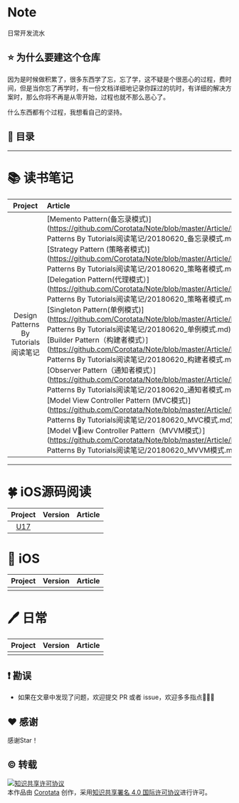 # Note
日常开发流水

## ⭐️ 为什么要建这个仓库

因为是时候做积累了，很多东西学了忘，忘了学，这不疑是个很恶心的过程，费时间，但是当你忘了再学时，有一份文档详细地记录你踩过的坑时，有详细的解决方案时，那么你将不再是从零开始，过程也就不那么恶心了。

什么东西都有个过程，我想看自己的坚持。

## 📖 目录

----------------------------

# 📚 读书笔记


| Project | Article |
|:-------:|:------|
|Design Patterns By Tutorials阅读笔记|[Memento Pattern(备忘录模式)](https://github.com/Corotata/Note/blob/master/Article/Design Patterns By Tutorials阅读笔记/20180620_备忘录模式.md)<br>[Strategy Pattern (策略者模式)](https://github.com/Corotata/Note/blob/master/Article/Design Patterns By Tutorials阅读笔记/20180620_策略者模式.md)<br>[Delegation Pattern(代理模式）](https://github.com/Corotata/Note/blob/master/Article/Design Patterns By Tutorials阅读笔记/20180620_策略者模式.md)<br>[Singleton Pattern(单例模式)](https://github.com/Corotata/Note/blob/master/Article/Design Patterns By Tutorials阅读笔记/20180620_单例模式.md)<br>[Builder Pattern（构建者模式）](https://github.com/Corotata/Note/blob/master/Article/Design Patterns By Tutorials阅读笔记/20180620_构建者模式.md)<br>[Observer Pattern（通知者模式）](https://github.com/Corotata/Note/blob/master/Article/Design Patterns By Tutorials阅读笔记/20180620_通知者模式.md)<br>[Model View Controller Pattern (MVC模式)](https://github.com/Corotata/Note/blob/master/Article/Design Patterns By Tutorials阅读笔记/20180620_MVC模式.md)<br>[Model View Controller Pattern（MVVM模式）](https://github.com/Corotata/Note/blob/master/Article/Design Patterns By Tutorials阅读笔记/20180620_MVVM模式.md)<br>
---------------------------


# 🍀 iOS源码阅读
| Project | Version | Article |
|:-------:|:-------:|:------|
|  [U17](https://github.com/spicyShrimp/U17)   ||

# 📱 iOS

| Project | Version | Article |
|:-------:|:-------:|:------|
|          ||

# 🖊 日常

| Project | Version | Article |
|:-------:|:-------:|:------|
|          ||

## ❗️ 勘误

+ 如果在文章中发现了问题，欢迎提交 PR 或者 issue，欢迎多多指点🙏🙏🙏


## ♥️ 感谢

感谢Star！


## ©️ 转载

<a rel="license" href="http://creativecommons.org/licenses/by/4.0/"><img alt="知识共享许可协议" style="border-width:0" src="https://i.creativecommons.org/l/by/4.0/88x31.png" /></a><br />本<span xmlns:dct="http://purl.org/dc/terms/" href="http://purl.org/dc/dcmitype/Text" rel="dct:type">作品</span>由 <a xmlns:cc="http://creativecommons.org/ns#" href="https://github.com/Corotata/Note" property="cc:attributionName" rel="cc:attributionURL">Corotata</a> 创作，采用<a rel="license" href="http://creativecommons.org/licenses/by/4.0/">知识共享署名 4.0 国际许可协议</a>进行许可。

